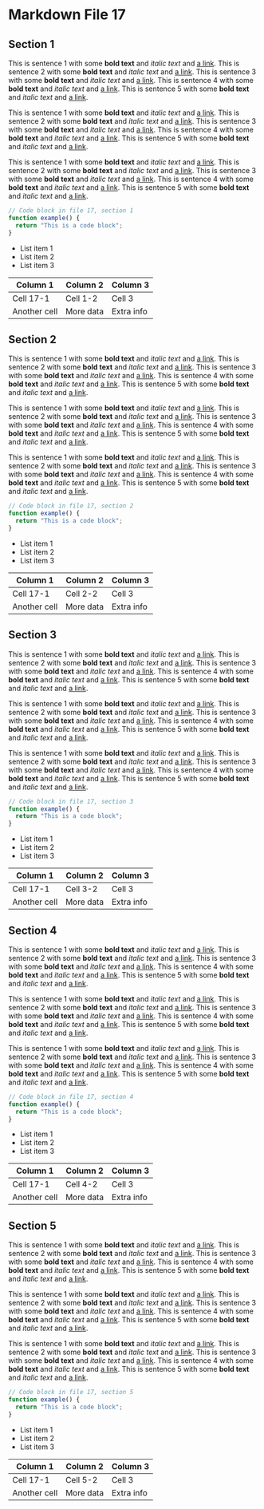 # Markdown File 17


## Section 1

This is sentence 1 with some **bold text** and *italic text* and [a link](https://example.com/17/1/1/1). This is sentence 2 with some **bold text** and *italic text* and [a link](https://example.com/17/1/1/2). This is sentence 3 with some **bold text** and *italic text* and [a link](https://example.com/17/1/1/3). This is sentence 4 with some **bold text** and *italic text* and [a link](https://example.com/17/1/1/4). This is sentence 5 with some **bold text** and *italic text* and [a link](https://example.com/17/1/1/5). 

This is sentence 1 with some **bold text** and *italic text* and [a link](https://example.com/17/1/2/1). This is sentence 2 with some **bold text** and *italic text* and [a link](https://example.com/17/1/2/2). This is sentence 3 with some **bold text** and *italic text* and [a link](https://example.com/17/1/2/3). This is sentence 4 with some **bold text** and *italic text* and [a link](https://example.com/17/1/2/4). This is sentence 5 with some **bold text** and *italic text* and [a link](https://example.com/17/1/2/5). 

This is sentence 1 with some **bold text** and *italic text* and [a link](https://example.com/17/1/3/1). This is sentence 2 with some **bold text** and *italic text* and [a link](https://example.com/17/1/3/2). This is sentence 3 with some **bold text** and *italic text* and [a link](https://example.com/17/1/3/3). This is sentence 4 with some **bold text** and *italic text* and [a link](https://example.com/17/1/3/4). This is sentence 5 with some **bold text** and *italic text* and [a link](https://example.com/17/1/3/5). 

```javascript
// Code block in file 17, section 1
function example() {
  return "This is a code block";
}
```

- List item 1
- List item 2
- List item 3

| Column 1 | Column 2 | Column 3 |
| -------- | -------- | -------- |
| Cell 17-1 | Cell 1-2 | Cell 3 |
| Another cell | More data | Extra info |


## Section 2

This is sentence 1 with some **bold text** and *italic text* and [a link](https://example.com/17/2/1/1). This is sentence 2 with some **bold text** and *italic text* and [a link](https://example.com/17/2/1/2). This is sentence 3 with some **bold text** and *italic text* and [a link](https://example.com/17/2/1/3). This is sentence 4 with some **bold text** and *italic text* and [a link](https://example.com/17/2/1/4). This is sentence 5 with some **bold text** and *italic text* and [a link](https://example.com/17/2/1/5). 

This is sentence 1 with some **bold text** and *italic text* and [a link](https://example.com/17/2/2/1). This is sentence 2 with some **bold text** and *italic text* and [a link](https://example.com/17/2/2/2). This is sentence 3 with some **bold text** and *italic text* and [a link](https://example.com/17/2/2/3). This is sentence 4 with some **bold text** and *italic text* and [a link](https://example.com/17/2/2/4). This is sentence 5 with some **bold text** and *italic text* and [a link](https://example.com/17/2/2/5). 

This is sentence 1 with some **bold text** and *italic text* and [a link](https://example.com/17/2/3/1). This is sentence 2 with some **bold text** and *italic text* and [a link](https://example.com/17/2/3/2). This is sentence 3 with some **bold text** and *italic text* and [a link](https://example.com/17/2/3/3). This is sentence 4 with some **bold text** and *italic text* and [a link](https://example.com/17/2/3/4). This is sentence 5 with some **bold text** and *italic text* and [a link](https://example.com/17/2/3/5). 

```javascript
// Code block in file 17, section 2
function example() {
  return "This is a code block";
}
```

- List item 1
- List item 2
- List item 3

| Column 1 | Column 2 | Column 3 |
| -------- | -------- | -------- |
| Cell 17-1 | Cell 2-2 | Cell 3 |
| Another cell | More data | Extra info |


## Section 3

This is sentence 1 with some **bold text** and *italic text* and [a link](https://example.com/17/3/1/1). This is sentence 2 with some **bold text** and *italic text* and [a link](https://example.com/17/3/1/2). This is sentence 3 with some **bold text** and *italic text* and [a link](https://example.com/17/3/1/3). This is sentence 4 with some **bold text** and *italic text* and [a link](https://example.com/17/3/1/4). This is sentence 5 with some **bold text** and *italic text* and [a link](https://example.com/17/3/1/5). 

This is sentence 1 with some **bold text** and *italic text* and [a link](https://example.com/17/3/2/1). This is sentence 2 with some **bold text** and *italic text* and [a link](https://example.com/17/3/2/2). This is sentence 3 with some **bold text** and *italic text* and [a link](https://example.com/17/3/2/3). This is sentence 4 with some **bold text** and *italic text* and [a link](https://example.com/17/3/2/4). This is sentence 5 with some **bold text** and *italic text* and [a link](https://example.com/17/3/2/5). 

This is sentence 1 with some **bold text** and *italic text* and [a link](https://example.com/17/3/3/1). This is sentence 2 with some **bold text** and *italic text* and [a link](https://example.com/17/3/3/2). This is sentence 3 with some **bold text** and *italic text* and [a link](https://example.com/17/3/3/3). This is sentence 4 with some **bold text** and *italic text* and [a link](https://example.com/17/3/3/4). This is sentence 5 with some **bold text** and *italic text* and [a link](https://example.com/17/3/3/5). 

```javascript
// Code block in file 17, section 3
function example() {
  return "This is a code block";
}
```

- List item 1
- List item 2
- List item 3

| Column 1 | Column 2 | Column 3 |
| -------- | -------- | -------- |
| Cell 17-1 | Cell 3-2 | Cell 3 |
| Another cell | More data | Extra info |


## Section 4

This is sentence 1 with some **bold text** and *italic text* and [a link](https://example.com/17/4/1/1). This is sentence 2 with some **bold text** and *italic text* and [a link](https://example.com/17/4/1/2). This is sentence 3 with some **bold text** and *italic text* and [a link](https://example.com/17/4/1/3). This is sentence 4 with some **bold text** and *italic text* and [a link](https://example.com/17/4/1/4). This is sentence 5 with some **bold text** and *italic text* and [a link](https://example.com/17/4/1/5). 

This is sentence 1 with some **bold text** and *italic text* and [a link](https://example.com/17/4/2/1). This is sentence 2 with some **bold text** and *italic text* and [a link](https://example.com/17/4/2/2). This is sentence 3 with some **bold text** and *italic text* and [a link](https://example.com/17/4/2/3). This is sentence 4 with some **bold text** and *italic text* and [a link](https://example.com/17/4/2/4). This is sentence 5 with some **bold text** and *italic text* and [a link](https://example.com/17/4/2/5). 

This is sentence 1 with some **bold text** and *italic text* and [a link](https://example.com/17/4/3/1). This is sentence 2 with some **bold text** and *italic text* and [a link](https://example.com/17/4/3/2). This is sentence 3 with some **bold text** and *italic text* and [a link](https://example.com/17/4/3/3). This is sentence 4 with some **bold text** and *italic text* and [a link](https://example.com/17/4/3/4). This is sentence 5 with some **bold text** and *italic text* and [a link](https://example.com/17/4/3/5). 

```javascript
// Code block in file 17, section 4
function example() {
  return "This is a code block";
}
```

- List item 1
- List item 2
- List item 3

| Column 1 | Column 2 | Column 3 |
| -------- | -------- | -------- |
| Cell 17-1 | Cell 4-2 | Cell 3 |
| Another cell | More data | Extra info |


## Section 5

This is sentence 1 with some **bold text** and *italic text* and [a link](https://example.com/17/5/1/1). This is sentence 2 with some **bold text** and *italic text* and [a link](https://example.com/17/5/1/2). This is sentence 3 with some **bold text** and *italic text* and [a link](https://example.com/17/5/1/3). This is sentence 4 with some **bold text** and *italic text* and [a link](https://example.com/17/5/1/4). This is sentence 5 with some **bold text** and *italic text* and [a link](https://example.com/17/5/1/5). 

This is sentence 1 with some **bold text** and *italic text* and [a link](https://example.com/17/5/2/1). This is sentence 2 with some **bold text** and *italic text* and [a link](https://example.com/17/5/2/2). This is sentence 3 with some **bold text** and *italic text* and [a link](https://example.com/17/5/2/3). This is sentence 4 with some **bold text** and *italic text* and [a link](https://example.com/17/5/2/4). This is sentence 5 with some **bold text** and *italic text* and [a link](https://example.com/17/5/2/5). 

This is sentence 1 with some **bold text** and *italic text* and [a link](https://example.com/17/5/3/1). This is sentence 2 with some **bold text** and *italic text* and [a link](https://example.com/17/5/3/2). This is sentence 3 with some **bold text** and *italic text* and [a link](https://example.com/17/5/3/3). This is sentence 4 with some **bold text** and *italic text* and [a link](https://example.com/17/5/3/4). This is sentence 5 with some **bold text** and *italic text* and [a link](https://example.com/17/5/3/5). 

```javascript
// Code block in file 17, section 5
function example() {
  return "This is a code block";
}
```

- List item 1
- List item 2
- List item 3

| Column 1 | Column 2 | Column 3 |
| -------- | -------- | -------- |
| Cell 17-1 | Cell 5-2 | Cell 3 |
| Another cell | More data | Extra info |

